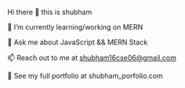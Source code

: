 Hi there 👋 this is shubham 

🌱 I’m currently learning/working on MERN 

💬 Ask me about JavaScript && MERN Stack

📫 Reach out to me at shubham16cse06@gmail.com

💼 See my full portfolio at shubham_porfolio.com
